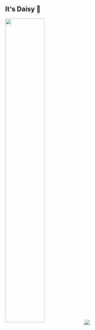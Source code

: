 ## It's Daisy 🌼

<a href="https://github.com/Jeong-minji/github-readme-stats">
  <img width="50%" align="center" src="https://github-readme-stats.vercel.app/api?username=Jeong-minji&hide=stars&show_icons=true&theme=gruvbox&bg_color=whiteg" />
</a>
<a href="https://github.com/Jeong-minji/github-readme-status">
  <img align="center" src="https://github-readme-stats.vercel.app/api/top-langs/?username=Jeong-minji&layout=compact" />
</a>

